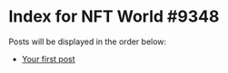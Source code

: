 # Index for NFT World #9348
Posts will be displayed in the order below:

- [Your first post](./001-first.md)

